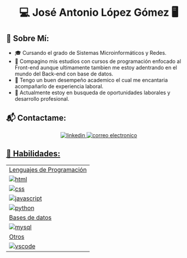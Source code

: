 <h1 align=center> 💻 José Antonio López Gómez 🖥 </h1>

## 👦 Sobre Mí:

- 🎓 Cursando el grado de Sistemas Microinformáticos y Redes.
- 🧠 Compagino mis estudios con cursos de programación enfocado al Front-end aunque ultimamente tambien me estoy adentrando en el mundo del Back-end con base de datos.
- 🌱 Tengo un buen desempeño academico el cual me encantaria acompañarlo de experiencia laboral.
- 💼 Actualmente estoy en busqueda de oportunidades laborales y desarrollo profesional.

## 📬 Contactame: 
<div align="center">
  <a href="https://www.linkedin.com/in/joseantoniolg/">
    <img title="linkedin" src="https://img.shields.io/badge/LinkedIn-0077B5?style=for-the-badge&logo=linkedin&logoColor=white" />
    
  <a href="mailto:joseantoniolg97@gmail.com">
   <img title="correo electronico" src="https://img.shields.io/badge/Gmail-D14836?style=for-the-badge&logo=gmail&logoColor=white" />
</div> 


## 🦾 Habilidades:
<table align="center">
<tr>
  <td>Lenguajes de Programación</td>
</tr>    
 <tr>
  <td>
    <img title="html" src="https://img.shields.io/badge/HTML5-E34F26?style=for-the-badge&logo=html5&logoColor=white">
  </td>
 </tr>
  <tr>
  <td>
    <img title="css" src="https://img.shields.io/badge/CSS3-1572B6?style=for-the-badge&logo=css3&logoColor=white">
  </td>
 </tr>
  <tr>
  <td>
    <img title="javascript" src="https://img.shields.io/badge/JavaScript-323330?style=for-the-badge&logo=javascript&logoColor=F7DF1E">
  </td>
 </tr>
  <tr>
  <td>
    <img title="python" src="https://img.shields.io/badge/Python-FFD43B?style=for-the-badge&logo=python&logoColor=blue"
  </td>
 </tr>
    <tr>
   <td>Bases de datos</td>
  </tr>
  <tr>
  <td>
    <img title="mysql" src="https://img.shields.io/badge/MySQL-005C84?style=for-the-badge&logo=mysql&logoColor=white">
  </td>
 </tr>
    <tr>
   <td>Otros</td>
  </tr>
  <tr>
  <td>
    <img title="vscode" src="https://img.shields.io/badge/Visual_Studio_Code-0078D4?style=for-the-badge&logo=visual%20studio%20code&logoColor=white">
  </td>
 </tr>
</table>
